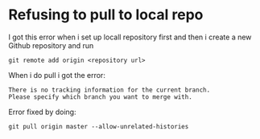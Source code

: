 # Refusing to pull to local repo

I got this error when i set up locall repository first and then i create a new Github repository and run

```
git remote add origin <repository url>
```

When i do pull i got the error:
```
There is no tracking information for the current branch.
Please specify which branch you want to merge with.
```

Error fixed by doing:
```
git pull origin master --allow-unrelated-histories
```
